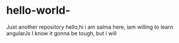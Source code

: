# hello-world-
Just another repository
hello,hi i am salma here, iam willing to learn angularJs
I know it gonna be tough, but i will
